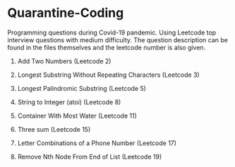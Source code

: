 # Quarantine-Coding
Programming questions during Covid-19 pandemic. Using Leetcode top interview questions with medium difficulty. The question description can be found in the files themselves and the leetcode number is also given.

1. Add Two Numbers (Leetcode 2)

2. Longest Substring Without Repeating Characters (Leetcode 3)   

3. Longest Palindromic Substring (Leetcode 5)   

4. String to Integer (atoi) (Leetcode 8)

5. Container With Most Water (Leetcode 11)

6. Three sum (Leetcode 15)

<!-- 7. Longest Increasing Subsequence (Leetcode 300) -->

7. Letter Combinations of a Phone Number (Leetcode 17)

8. Remove Nth Node From End of List (Leetcode 19)
